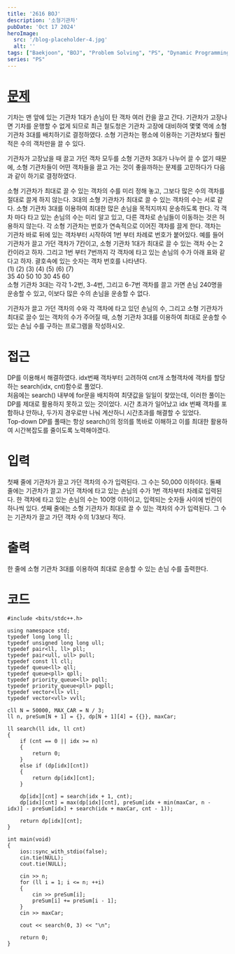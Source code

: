```yaml
---
title: '2616 BOJ'
description: '소형기관차'
pubDate: 'Oct 17 2024'
heroImage: 
  src: '/blog-placeholder-4.jpg'
  alt: ''
tags: ["Baekjoon", "BOJ", "Problem Solving", "PS", "Dynamic Programming"]
series: "PS"
---
```


# [문제](https://www.acmicpc.net/problem/2616)
기차는 맨 앞에 있는 기관차 1대가 손님이 탄 객차 여러 칸을 끌고 간다. 기관차가 고장나면 기차를 운행할 수 없게 되므로 최근 철도청은 기관차 고장에 대비하여 몇몇 역에 소형 기관차 3대를 배치하기로 결정하였다. 소형 기관차는 평소에 이용하는 기관차보다 훨씬 적은 수의 객차만을 끌 수 있다.

기관차가 고장났을 때 끌고 가던 객차 모두를 소형 기관차 3대가 나누어 끌 수 없기 때문에, 소형 기관차들이 어떤 객차들을 끌고 가는 것이 좋을까하는 문제를 고민하다가 다음과 같이 하기로 결정하였다.

소형 기관차가 최대로 끌 수 있는 객차의 수를 미리 정해 놓고, 그보다 많은 수의 객차를 절대로 끌게 하지 않는다. 3대의 소형 기관차가 최대로 끌 수 있는 객차의 수는 서로 같다.
소형 기관차 3대를 이용하여 최대한 많은 손님을 목적지까지 운송하도록 한다. 각 객차 마다 타고 있는 손님의 수는 미리 알고 있고, 다른 객차로 손님들이 이동하는 것은 허용하지 않는다.
각 소형 기관차는 번호가 연속적으로 이어진 객차를 끌게 한다. 객차는 기관차 바로 뒤에 있는 객차부터 시작하여 1번 부터 차례로 번호가 붙어있다.
예를 들어 기관차가 끌고 가던 객차가 7칸이고, 소형 기관차 1대가 최대로 끌 수 있는 객차 수는 2칸이라고 하자. 그리고 1번 부터 7번까지 각 객차에 타고 있는 손님의 수가 아래 표와 같다고 하자. 괄호속에 있는 숫자는 객차 번호를 나타낸다.
</br>
(1)	(2)	(3)	(4)	(5)	(6)	(7)</br>
35	40	50	10	30	45	60</br>
소형 기관차 3대는 각각 1-2번, 3-4번, 그리고 6-7번 객차를 끌고 가면 손님 240명을 운송할 수 있고, 이보다 많은 수의 손님을 운송할 수 없다.

기관차가 끌고 가던 객차의 수와 각 객차에 타고 있던 손님의 수, 그리고 소형 기관차가 최대로 끌수 있는 객차의 수가 주어질 때, 소형 기관차 3대를 이용하여 최대로 운송할 수 있는 손님 수를 구하는 프로그램을 작성하시오.

# 접근
DP를 이용해서 해결하였다. idx번째 객차부터 고려하여 cnt개 소형객차에 객차를 할당하는 search(idx, cnt)함수로 풀었다.</br>
처음에는 search() 내부에 for문을 배치하여 최댓값을 일일이 찾았는데, 이러한 풀이는 DP를 제대로 활용하지 못하고 있는 것이었다.
시간 초과가 일어났고 idx 번째 객차를 포함하냐 안하냐, 두가지 경우로만 나눠 계산하니 시간초과를 해결할 수 있었다.</br>
Top-down DP를 풀때는 항상 search()의 정의를 똑바로 이해하고 이를 최대한 활용하여 시간복잡도를 줄이도록 노력해야겠다.

# 입력
첫째 줄에 기관차가 끌고 가던 객차의 수가 입력된다. 그 수는 50,000 이하이다. 둘째 줄에는 기관차가 끌고 가던 객차에 타고 있는 손님의 수가 1번 객차부터 차례로 입력된다. 한 객차에 타고 있는 손님의 수는 100명 이하이고, 입력되는 숫자들 사이에 빈칸이 하나씩 있다. 셋째 줄에는 소형 기관차가 최대로 끌 수 있는 객차의 수가 입력된다. 그 수는 기관차가 끌고 가던 객차 수의 1/3보다 적다.

# 출력
한 줄에 소형 기관차 3대를 이용하여 최대로 운송할 수 있는 손님 수를 출력한다.

# 코드
```
#include <bits/stdc++.h>

using namespace std;
typedef long long ll;
typedef unsigned long long ull;
typedef pair<ll, ll> pll;
typedef pair<ull, ull> pull;
typedef const ll cll;
typedef queue<ll> qll;
typedef queue<pll> qpll;
typedef priority_queue<ll> pqll;
typedef priority_queue<pll> pqpll;
typedef vector<ll> vll;
typedef vector<vll> vvll;

cll N = 50000, MAX_CAR = N / 3;
ll n, preSum[N + 1] = {}, dp[N + 1][4] = {{}}, maxCar;

ll search(ll idx, ll cnt)
{
    if (cnt == 0 || idx >= n)
    {
        return 0;
    }
    else if (dp[idx][cnt])
    {
        return dp[idx][cnt];
    }

    dp[idx][cnt] = search(idx + 1, cnt);
    dp[idx][cnt] = max(dp[idx][cnt], preSum[idx + min(maxCar, n - idx)] - preSum[idx] + search(idx + maxCar, cnt - 1));

    return dp[idx][cnt];
}

int main(void)
{
    ios::sync_with_stdio(false);
    cin.tie(NULL);
    cout.tie(NULL);

    cin >> n;
    for (ll i = 1; i <= n; ++i)
    {
        cin >> preSum[i];
        preSum[i] += preSum[i - 1];
    }
    cin >> maxCar;

    cout << search(0, 3) << "\n";

    return 0;
}
```
